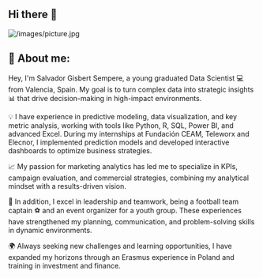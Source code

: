 ## Hi there 👋

![/images/picture.jpg](https://e01-xlk-ue-marca.uecdn.es/uploads/2024/10/11/17284601982602.jpeg)


## 📜 About me:
Hey, I'm Salvador Gisbert Sempere, a young graduated Data Scientist 💻 from Valencia, Spain. My goal is to turn complex data into strategic insights 📊 that drive decision-making in high-impact environments.

💡 I have experience in predictive modeling, data visualization, and key metric analysis, working with tools like Python, R, SQL, Power BI, and advanced Excel. During my internships at Fundación CEAM, Teleworx and Elecnor, I implemented prediction models and developed interactive dashboards to optimize business strategies.

📈 My passion for marketing analytics has led me to specialize in KPIs, campaign evaluation, and commercial strategies, combining my analytical mindset with a results-driven vision.

🎯 In addition, I excel in leadership and teamwork, being a football team captain ⚽ and an event organizer for a youth group. These experiences have strengthened my planning, communication, and problem-solving skills in dynamic environments.

🌍 Always seeking new challenges and learning opportunities, I have expanded my horizons through an Erasmus experience in Poland and training in investment and finance.
